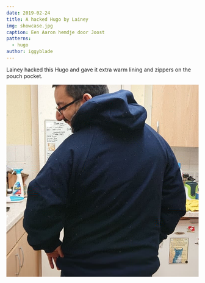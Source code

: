 ```yaml
---
date: 2019-02-24
title: A hacked Hugo by Lainey
img: showcase.jpg
caption: Een Aaron hemdje door Joost
patterns:
  - hugo
author: iggyblade
---
```


Lainey hacked this Hugo and gave it extra warm lining and zippers on the pouch pocket.

![Een andere kant](2.jpg)
